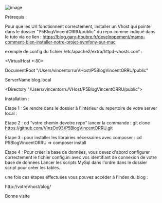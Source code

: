 
![image](https://user-images.githubusercontent.com/60787347/188748155-10646e21-a545-4bc1-a2bd-7bda5491ad06.png)

Prérequis : 

Pour que les Url fonctionnent correctement,
Installer un Vhost qui pointe dans le dossier "P5BlogVincentORRU/public" du repo 
comme indiqué dans le tuto via ce lien  :
https://blog.gary-houbre.fr/developpement/mamp-comment-bien-installer-notre-projet-symfony-sur-mac

exemple de config du fichier /etc/apache2/extra/httpd-vhosts.conf : 


<VirtualHost *:80>

DocumentRoot "/Users/vincentorru/VHost/P5BlogVincentORRU/public"

ServerName blog.local

<Directory "/Users/vincentorru/VHost/P5BlogVincentORRU/public">


Installation : 

Etape 1  : Se rendre dans le dossier à l'intérieur du repertoire de votre server local :

Etape 2  : cd "votre chemin devotre repo" lancer la commande : git clone https://github.com/VinzOo93/P5BlogVincentORRU.git

Etape 3 : pour installer les librairies nécessaires avec composer : cd P5BlogVincentORRU => composer install

Etape 4 : Pour créer la base de données, vous devez d'abord configurer correctement le fichier config.ini avec vos identifiant de connexion de votre base de données
Lancer les scripts MySql dans l'ordre dans le dossier script pour créer les tables.

une fois ces étapes éffectuées vous pouvez accéder à l'index du blog  :

http://votreVhost/blog/

Bonne visite
